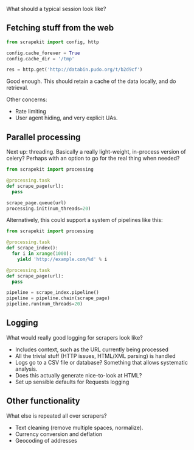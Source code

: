 
What should a typical session look like?

## Fetching stuff from the web

```python
from scrapekit import config, http

config.cache_forever = True
config.cache_dir = '/tmp'

res = http.get('http://databin.pudo.org/t/b2d9cf')
```

Good enough. This should retain a cache of the data locally, and do
retrieval.

Other concerns:

* Rate limiting
* User agent hiding, and very explicit UAs.

## Parallel processing

Next up: threading. Basically a really light-weight, in-process
version of celery? Perhaps with an option to go for the real thing
when needed?

```python
from scrapekit import processing

@processing.task
def scrape_page(url):
  pass

scrape_page.queue(url)
processing.init(num_threads=20)
```

Alternatively, this could support a system of pipelines like this:

```python
from scrapekit import processing

@processing.task
def scrape_index():
  for i in xrange(1000):
    yield 'http://example.com/%d' % i

@processing.task
def scrape_page(url):
  pass

pipeline = scrape_index.pipeline()
pipeline = pipeline.chain(scrape_page)
pipeline.run(num_threads=20)
```

## Logging

What would really good logging for scrapers look like?

* Includes context, such as the URL currently being processed
* All the trivial stuff (HTTP issues, HTML/XML parsing) is handled
* Logs go to a CSV file or database? Something that allows
  systematic analysis.
* Does this actually generate nice-to-look at HTML?
* Set up sensible defaults for Requests logging

## Other functionality

What else is repeated all over scrapers?

* Text cleaning (remove multiple spaces, normalize).
* Currency conversion and deflation
* Geocoding of addresses

